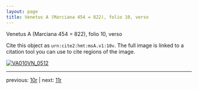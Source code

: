 ```yaml
---
layout: page
title: Venetus A (Marciana 454 = 822), folio 10, verso
---
```


Venetus A (Marciana 454 = 822), folio 10, verso

Cite this object as `urn:cite2:hmt:msA.v1:10v`.  The full image is linked to a citation tool you can use to cite regions of the image.

[![VA010VN_0512](http://www.homermultitext.org/iipsrv?IIIF=/project/homer/pyramidal/deepzoom/hmt/vaimg/2017a/VA010VN_0512.tif/full/800,/0/default.jpg)](http://www.homermultitext.org/ict2/?urn=urn:cite2:hmt:vaimg.2017a:VA010VN_0512) 

---

previous:  [10r](../10r/) | next: [11r](../11r/)